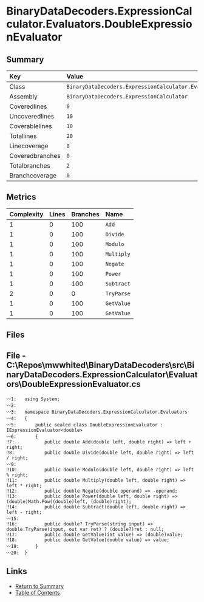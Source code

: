 ﻿# BinaryDataDecoders.ExpressionCalculator.Evaluators.DoubleExpressionEvaluator

## Summary

| Key             | Value                                                                          |
| :-------------- | :----------------------------------------------------------------------------- |
| Class           | `BinaryDataDecoders.ExpressionCalculator.Evaluators.DoubleExpressionEvaluator` |
| Assembly        | `BinaryDataDecoders.ExpressionCalculator`                                      |
| Coveredlines    | `0`                                                                            |
| Uncoveredlines  | `10`                                                                           |
| Coverablelines  | `10`                                                                           |
| Totallines      | `20`                                                                           |
| Linecoverage    | `0`                                                                            |
| Coveredbranches | `0`                                                                            |
| Totalbranches   | `2`                                                                            |
| Branchcoverage  | `0`                                                                            |

## Metrics

| Complexity | Lines | Branches | Name       |
| :--------- | :---- | :------- | :--------- |
| 1          | 0     | 100      | `Add`      |
| 1          | 0     | 100      | `Divide`   |
| 1          | 0     | 100      | `Modulo`   |
| 1          | 0     | 100      | `Multiply` |
| 1          | 0     | 100      | `Negate`   |
| 1          | 0     | 100      | `Power`    |
| 1          | 0     | 100      | `Subtract` |
| 2          | 0     | 0        | `TryParse` |
| 1          | 0     | 100      | `GetValue` |
| 1          | 0     | 100      | `GetValue` |

## Files

## File - C:\Repos\mwwhited\BinaryDataDecoders\src\BinaryDataDecoders.ExpressionCalculator\Evaluators\DoubleExpressionEvaluator.cs

```CSharp
〰1:   using System;
〰2:   
〰3:   namespace BinaryDataDecoders.ExpressionCalculator.Evaluators
〰4:   {
〰5:       public sealed class DoubleExpressionEvaluator : IExpressionEvaluator<double>
〰6:       {
‼7:           public double Add(double left, double right) => left + right;
‼8:           public double Divide(double left, double right) => left / right;
〰9:   
‼10:          public double Modulo(double left, double right) => left % right;
‼11:          public double Multiply(double left, double right) => left * right;
‼12:          public double Negate(double operand) => -operand;
‼13:          public double Power(double left, double right) => (double)Math.Pow((double)left, (double)right);
‼14:          public double Subtract(double left, double right) => left - right;
〰15:  
‼16:          public double? TryParse(string input) => double.TryParse(input, out var ret) ? (double?)ret : null;
‼17:          public double GetValue(int value) => (double)value;
‼18:          public double GetValue(double value) => value;
〰19:      }
〰20:  }
```

## Links

* [Return to Summary](Summary.md)
* [Table of Contents](../TOC.md)

